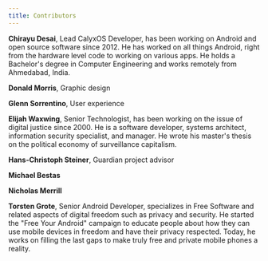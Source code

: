 ```yaml
---
title: Contributors
---
```


**Chirayu Desai**, Lead CalyxOS Developer, has been working on Android and open source software since 2012. He has worked on all things Android, right from the hardware level code to working on various apps. He holds a Bachelor's degree in Computer Engineering and works remotely from Ahmedabad, India.

**Donald Morris**, Graphic design

**Glenn Sorrentino**, User experience

**Elijah Waxwing**, Senior Technologist, has been working on the issue of digital justice since 2000. He is a software developer, systems architect, information security specialist, and manager. He wrote his master's thesis on the political economy of surveillance capitalism.

**Hans-Christoph Steiner**, Guardian project advisor

**Michael Bestas**

**Nicholas Merrill**

**Torsten Grote**, Senior Android Developer, specializes in Free Software and related aspects of digital freedom such as privacy and security. He started the "Free Your Android" campaign to educate people about how they can use mobile devices in freedom and have their privacy respected. Today, he works on filling the last gaps to make truly free and private mobile phones a reality.